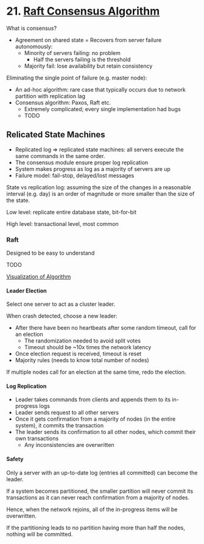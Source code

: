 # 21. [Raft Consensus Algorithm](http://raftconsensus.github.io)

What is consensus?

- Agreement on shared state
= Recovers from server failure autonomously:
  - Minority of servers failing: no problem
    - Half the servers failing is the threshold
  - Majority fail: lose availability but retain consistency

Eliminating the single point of failure (e.g. master node):

- An ad-hoc algorithm: rare case that typically occurs due to network partition with replication lag
- Consensus algorithm: Paxos, Raft etc.
  -  Extremely complicated; every single implementation had bugs
  - TODO

## Relicated State Machines

- Replicated log => replicated state machines: all servers execute the same commands in the same order.
- The consensus module ensure proper log replication
- System makes progress as log as a majority of servers are up
- Failure model: fail-stop, delayed/lost messages

State vs replication log: assuming the size of the changes in a reasonable interval (e.g. day) is an order of magnitude or more smaller than the size of the state.


Low level: replicate entire database state, bit-for-bit

High level: transactional level, most common

### Raft

Designed to be easy to understand

TODO

[Visualization of Algorithm](http://thesecretlivesofdata.com/raft/)

#### Leader Election

Select one server to act as a cluster leader.

When crash detected, choose a new leader:

- After there have been no heartbeats after some random timeout, call for an election
  - The randomization needed to avoid split votes
  - Timeout should be ~10x times the network latency
- Once election request is received, timeout is reset
- Majority rules (needs to know total number of nodes)

If multiple nodes call for an election at the same time, redo the election.

#### Log Replication

- Leader takes commands from clients and appends them to its in-progress logs
- Leader sends request to all other servers
- Once it gets confirmation from a majority of nodes (in the entire system), it commits the transaction
- The leader sends its confirmation to all other nodes, which commit their own transactions
  - Any inconsistencies are overwritten

#### Safety

Only a server with an up-to-date log (entries all committed) can become the leader.

If a system becomes partitioned, the smaller partition will never commit its transactions as it can never reach confirmation from a majority of nodes.

Hence, when the network rejoins, all of the in-progress items will be overwritten.

If the partitioning leads to no partition having more than half the nodes, nothing will be committed.
